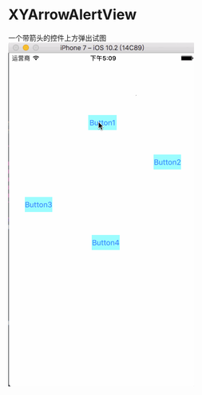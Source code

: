 # XYArrowAlertView
一个带箭头的控件上方弹出试图
<a></a>
![image](https://github.com/XY-Wing/XYArrowAlertView/blob/master/GIF/AlertView.gif)
